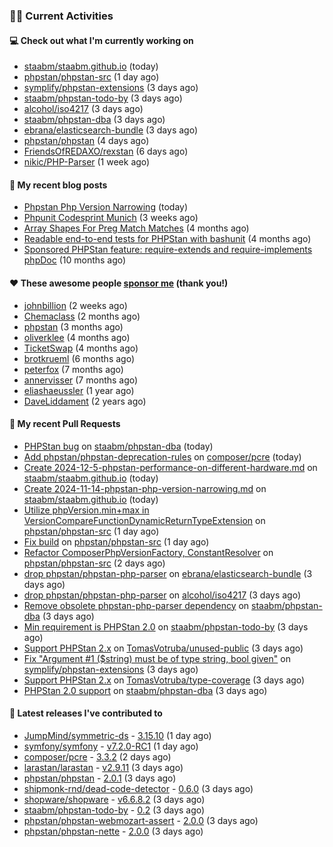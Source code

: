 ### 👨‍💻 Current Activities


#### 💻 Check out what I'm currently working on

- [staabm/staabm.github.io](https://github.com/staabm/staabm.github.io) (today)
- [phpstan/phpstan-src](https://github.com/phpstan/phpstan-src) (1 day ago)
- [symplify/phpstan-extensions](https://github.com/symplify/phpstan-extensions) (3 days ago)
- [staabm/phpstan-todo-by](https://github.com/staabm/phpstan-todo-by) (3 days ago)
- [alcohol/iso4217](https://github.com/alcohol/iso4217) (3 days ago)
- [staabm/phpstan-dba](https://github.com/staabm/phpstan-dba) (3 days ago)
- [ebrana/elasticsearch-bundle](https://github.com/ebrana/elasticsearch-bundle) (3 days ago)
- [phpstan/phpstan](https://github.com/phpstan/phpstan) (4 days ago)
- [FriendsOfREDAXO/rexstan](https://github.com/FriendsOfREDAXO/rexstan) (6 days ago)
- [nikic/PHP-Parser](https://github.com/nikic/PHP-Parser) (1 week ago)


#### 📜 My recent blog posts

- [Phpstan Php Version Narrowing](https://staabm.github.io/2024/11/14/phpstan-php-version-narrowing.html) (today)
- [Phpunit Codesprint Munich](https://staabm.github.io/2024/10/19/phpunit-codesprint-munich.html) (3 weeks ago)
- [Array Shapes For Preg Match Matches](https://staabm.github.io/2024/07/05/array-shapes-for-preg-match-matches.html) (4 months ago)
- [Readable end-to-end tests for PHPStan with bashunit](https://staabm.github.io/2024/06/28/readable-phpstan-end-to-end-tests-with-bashunit.html) (4 months ago)
- [Sponsored PHPStan feature: require-extends and require-implements phpDoc](https://staabm.github.io/2024/01/15/phpstan-require-extends-implements.html) (10 months ago)


#### ❤️ These awesome people [sponsor me](https://github.com/sponsors/staabm) (thank you!)

- [johnbillion](https://github.com/johnbillion) (2 weeks ago)
- [Chemaclass](https://github.com/Chemaclass) (2 months ago)
- [phpstan](https://github.com/phpstan) (3 months ago)
- [oliverklee](https://github.com/oliverklee) (4 months ago)
- [TicketSwap](https://github.com/TicketSwap) (4 months ago)
- [brotkrueml](https://github.com/brotkrueml) (6 months ago)
- [peterfox](https://github.com/peterfox) (7 months ago)
- [annervisser](https://github.com/annervisser) (7 months ago)
- [eliashaeussler](https://github.com/eliashaeussler) (1 year ago)
- [DaveLiddament](https://github.com/DaveLiddament) (2 years ago)


#### 🔨 My recent Pull Requests

- [PHPStan bug](https://github.com/staabm/phpstan-dba/pull/711) on [staabm/phpstan-dba](https://github.com/staabm/phpstan-dba) (today)
- [Add phpstan/phpstan-deprecation-rules](https://github.com/composer/pcre/pull/41) on [composer/pcre](https://github.com/composer/pcre) (today)
- [Create 2024-12-5-phpstan-performance-on-different-hardware.md](https://github.com/staabm/staabm.github.io/pull/119) on [staabm/staabm.github.io](https://github.com/staabm/staabm.github.io) (today)
- [Create 2024-11-14-phpstan-php-version-narrowing.md](https://github.com/staabm/staabm.github.io/pull/118) on [staabm/staabm.github.io](https://github.com/staabm/staabm.github.io) (today)
- [Utilize phpVersion.min&#43;max in VersionCompareFunctionDynamicReturnTypeExtension](https://github.com/phpstan/phpstan-src/pull/3631) on [phpstan/phpstan-src](https://github.com/phpstan/phpstan-src) (1 day ago)
- [Fix build](https://github.com/phpstan/phpstan-src/pull/3630) on [phpstan/phpstan-src](https://github.com/phpstan/phpstan-src) (1 day ago)
- [Refactor ComposerPhpVersionFactory, ConstantResolver](https://github.com/phpstan/phpstan-src/pull/3627) on [phpstan/phpstan-src](https://github.com/phpstan/phpstan-src) (2 days ago)
- [drop phpstan/phpstan-php-parser](https://github.com/ebrana/elasticsearch-bundle/pull/6) on [ebrana/elasticsearch-bundle](https://github.com/ebrana/elasticsearch-bundle) (3 days ago)
- [drop phpstan/phpstan-php-parser](https://github.com/alcohol/iso4217/pull/38) on [alcohol/iso4217](https://github.com/alcohol/iso4217) (3 days ago)
- [Remove obsolete phpstan-php-parser dependency](https://github.com/staabm/phpstan-dba/pull/710) on [staabm/phpstan-dba](https://github.com/staabm/phpstan-dba) (3 days ago)
- [Min requirement is PHPStan 2.0](https://github.com/staabm/phpstan-todo-by/pull/125) on [staabm/phpstan-todo-by](https://github.com/staabm/phpstan-todo-by) (3 days ago)
- [Support PHPStan 2.x](https://github.com/TomasVotruba/unused-public/pull/134) on [TomasVotruba/unused-public](https://github.com/TomasVotruba/unused-public) (3 days ago)
- [Fix &#34;Argument #1 ($string) must be of type string, bool given&#34;](https://github.com/symplify/phpstan-extensions/pull/11) on [symplify/phpstan-extensions](https://github.com/symplify/phpstan-extensions) (3 days ago)
- [Support PHPStan 2.x](https://github.com/TomasVotruba/type-coverage/pull/45) on [TomasVotruba/type-coverage](https://github.com/TomasVotruba/type-coverage) (3 days ago)
- [PHPStan 2.0 support](https://github.com/staabm/phpstan-dba/pull/709) on [staabm/phpstan-dba](https://github.com/staabm/phpstan-dba) (3 days ago)


#### 🔭 Latest releases I've contributed to

- [JumpMind/symmetric-ds](https://github.com/JumpMind/symmetric-ds) - [3.15.10](https://github.com/JumpMind/symmetric-ds/releases/tag/3.15.10) (1 day ago)
- [symfony/symfony](https://github.com/symfony/symfony) - [v7.2.0-RC1](https://github.com/symfony/symfony/releases/tag/v7.2.0-RC1) (1 day ago)
- [composer/pcre](https://github.com/composer/pcre) - [3.3.2](https://github.com/composer/pcre/releases/tag/3.3.2) (2 days ago)
- [larastan/larastan](https://github.com/larastan/larastan) - [v2.9.11](https://github.com/larastan/larastan/releases/tag/v2.9.11) (3 days ago)
- [phpstan/phpstan](https://github.com/phpstan/phpstan) - [2.0.1](https://github.com/phpstan/phpstan/releases/tag/2.0.1) (3 days ago)
- [shipmonk-rnd/dead-code-detector](https://github.com/shipmonk-rnd/dead-code-detector) - [0.6.0](https://github.com/shipmonk-rnd/dead-code-detector/releases/tag/0.6.0) (3 days ago)
- [shopware/shopware](https://github.com/shopware/shopware) - [v6.6.8.2](https://github.com/shopware/shopware/releases/tag/v6.6.8.2) (3 days ago)
- [staabm/phpstan-todo-by](https://github.com/staabm/phpstan-todo-by) - [0.2](https://github.com/staabm/phpstan-todo-by/releases/tag/0.2) (3 days ago)
- [phpstan/phpstan-webmozart-assert](https://github.com/phpstan/phpstan-webmozart-assert) - [2.0.0](https://github.com/phpstan/phpstan-webmozart-assert/releases/tag/2.0.0) (3 days ago)
- [phpstan/phpstan-nette](https://github.com/phpstan/phpstan-nette) - [2.0.0](https://github.com/phpstan/phpstan-nette/releases/tag/2.0.0) (3 days ago)
